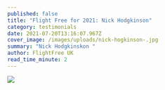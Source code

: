 ```yaml
---
published: false
title: "Flight Free for 2021: Nick Hodgkinson"
category: testimonials
date: 2021-07-20T13:16:07.967Z
cover_image: /images/uploads/nick-hogkinson-.jpg
summary: "Nick Hodgkinskon "
author: FlightFree UK
read_time_minute: 2
---
```

![](/images/uploads/nick-hogkinson-quote.jpg)